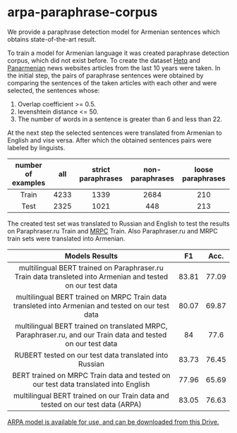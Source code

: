 # arpa-paraphrase-corpus

We provide a paraphrase detection model for Armenian sentences which obtains state-of-the-art result.

To train a model for Armenian language it was created paraphrase detection corpus, which did not exist before․ To create the dataset [Hetq](https://hetq.am/) and [Panarmenian](http://www.panarmenian.net/) news websites articles from the last 10 years were taken. In the initial step, the pairs of paraphrase sentences were obtained by comparing the sentences of the taken articles with each other and were selected, the sentences whose:

1. Overlap coefficient >= 0.5.
2. levenshtein distance <= 50.
3. The number of words in a sentence is greater than 6 and less than 22.

At the next step the selected sentences were translated from Armenian to English and vise versa. After which the obtained sentences pairs were labeled by linguists.

|number of examples|all|strict paraphrases|non-paraphrases|loose paraphrases|
|  :---: |     :---:    | :---:  |          :---:          | :---:  |
|Train   | 4233         |1339   |2684               | 210 |
|Test    | 2325         |1021   |448                  | 213 |

The created test set was translated to Russian and English to test the results on Paraphraser.ru Train and [MRPC](https://www.microsoft.com/en-us/download/details.aspx?id=52398) Train. Also Paraphraser.ru and MRPC train sets were translated into Armenian.

|Models Results|   F1   |  Acc.     |
|  :---: |     :---:    |     :---:    |
|multilingual BERT trained on Paraphraser.ru Train data transleted into Armenian and tested on our test data | 83.81  | 77.09  | 
|multilingual BERT trained on MRPC Train data transleted into Armenian and tested on our test data   | 80.07        | 69.87 | 
|multilingual BERT trained on translated MRPC, Paraphraser.ru, and our Train data and tested on our test data | 84 |77.6  |
|RUBERT tested on our test data translated into Russian| 83.73         | 76.45  | 
|BERT trained on MRPC Train data and tested on our test data translated into English | 77.96  |  65.69     | 
|multilingual BERT trained on our Train data and tested on our test data (ARPA)| 83.05|  76.63|

[ARPA model is available for use, and can be downloaded from this Drive.](https://drive.google.com/uc?id=1e6Lsgti16KQA1O2F82bwvh5Lqq-Ku6oW)
